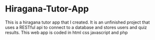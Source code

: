 # Hiragana-Tutor-App
This is a hiragana tutor app that I created. It is an unfinished project that uses a RESTful api to connect to a database and stores users and quiz results.
This web app is coded in html css javascript and php

